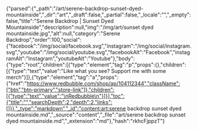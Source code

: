 {"parsed":{"_path":"/art/serene-backdrop-sunset-dyed-mountainside","_dir":"art","_draft":false,"_partial":false,"_locale":"","_empty":false,"title":"Serene Backdrop | Sunset Dyed Mountainside","description":null,"img":"/img/art/sunset dyed mountainside.jpg","alt":null,"category":"Serene Backdrop","order":100,"social":{"facebook":"/img/social/facebook.svg","instagram":"/img/social/instagram.svg","youtube":"/img/social/youtube.svg","facebookAlt":"Facebook","instagramAlt":"Instagram","youtubeAlt":"Youtube"},"body":{"type":"root","children":[{"type":"element","tag":"p","props":{},"children":[{"type":"text","value":"Like what you see? Support me with some merch"}]},{"type":"element","tag":"a","props":{"href":"https://www.redbubble.com/shop/ap/104112344","className":["btn","btn-primary","store-link"]},"children":[{"type":"text","value":"\nRedbubble\n"}]}],"toc":{"title":"","searchDepth":2,"depth":2,"links":[]}},"_type":"markdown","_id":"content:art:serene backdrop sunset dyed mountainside.md","_source":"content","_file":"art/serene backdrop sunset dyed mountainside.md","_extension":"md"},"hash":"rkhcFjppzT"}